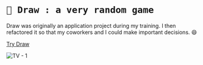 # **`🎲 Draw : a very random game`**

Draw was originally an application project during my training. I then refactored it so that my coworkers and I could make important decisions. 😄 

[Try Draw](https://thmsbrnb.github.io/draw/)

![TV - 1](https://github.com/thmsbrnb/draw/assets/72267490/ee54d0f6-c584-4fee-ab93-c1eb2ae886b8)
